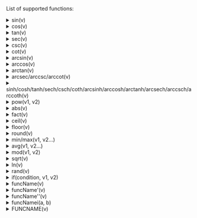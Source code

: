 List of supported functions:

<details>
<summary>sin(v)</summary>


**Definition:**
Value is the sine of v.

**Examples:**
* sin(pi) will be equal to 0
* sin(3pi/2) will be equal to -1
</details>

<details>
<summary>cos(v)</summary>


**Definition:**
Value is the cosine of v.

**Examples:**
* cos(pi) will be equal to -1
* sin(3pi/2) will be equal to 0
</details>

<details>
<summary>tan(v)</summary>


**Definition:**
Value is the tangent of v.

**Examples:**
* tan(pi) will be equal to 0
* tan(3pi/4) will be equal to -1
</details>

<details>
<summary>sec(v)</summary>


**Definition:**
Value is the secant of v.

**Examples:**
* sec(pi) will be equal to -1
* sec(3pi/2) will be undefined
</details>

<details>
<summary>csc(v)</summary>


**Definition:**
Value is the cosecant of v.

**Examples:**
* csc(pi) will be undefined
* csc(3pi/2) will be equal to -1
</details>

<details>
<summary>cot(v)</summary>


**Definition:**
Value is the cotangent of v.

**Examples:**
* cot(pi/2) will be equal to 0
* cot(pi) will be undefined
</details>

<details>
<summary>arcsin(v)</summary>


**Definition:**
Value is the inverse/arc sine of v.

**Examples:**
* arcsin(1) will be equal to pi/2
* arcsin(-1) will be equal to -pi/2
</details>

<details>
<summary>arccos(v)</summary>


**Definition:**
Value is the inverse/arc cosine of v.

**Examples:**
* arccos(1) will be equal to pi
* arccos(0) will be equal to pi/2
</details>

<details>
<summary>arctan(v)</summary>


**Definition:**
Value is the inverse/arc tangent of v.

**Examples:**
* arctan(0) will be equal to 0
* arctan(1) will be equal to pi/4
</details>

<details>
<summary>arcsec/arccsc/arccot(v)</summary>


**Definition:**
Value is the inverse/arc secant/cosecant/cotangent of v.

**Examples:**
* arcsec(1) will be equal to 0
* arccsc(1) will be equal to pi/2
</details>

<details>
<summary>sinh/cosh/tanh/sech/csch/coth/arcsinh/arccosh/arctanh/arcsech/arccsch/arccoth(v)</summary>


**Definition:**
Value is the hyperbolic sine/cosine/tangent/secant/cosecant/cotangent/arcsine/arccosine/arctangent/arcsecant/arccosecant/arccotangent of v.

**Examples:**
* sinh(0) will be equal to 0
* cosh(0) will be equal to 1
</details>

<details>
<summary>pow(v1, v2)</summary>


**Definition:**
Value is v1 raised to the v2th power.

**Examples:**
* pow(2, 4) will be equal to 16
* pow(5, 3) will be equal to 125
</details>

<details>
<summary>abs(v)</summary>


**Definition:**
Value is the absolute value of v.

**Examples:**
* abs(-52) will be equal to 52
* abs(28) will be equal to 28
</details>

<details>
<summary>fact(v)</summary>


**Definition:**
Value is the factorial of v.

**Examples:**
* fact(3) will be equal to 6
* fact(4) will be equal to 24
</details>

<details>
<summary>ceil(v)</summary>


**Definition:**
Value is v, rounded up to the nearest integer.

**Examples:**
* ceil(4.001) will be equal to 5
* ceil(-6.8) will be equal to -6
</details>

<details>
<summary>floor(v)</summary>


**Definition:**
Value is v, rounded down to the nearest integer.

**Examples:**
* floor(4.9999) will be equal to 4
* floor(-7.2) will be equal to -8
</details>

<details>
<summary>round(v)</summary>


**Definition:**
Value is v, rounded to the nearest integer.

**Examples:**
* round(4.5) will be equal to 5
* round(3.1) will be equal to 3
</details>

<details>
<summary>min/max(v1, v2...)</summary>


**Definition:**
Value is the lowest/highest value of the provided values

**Examples:**
* max(3, 5) will be equal to 5
* min(1, -7.2, 3) will be equal to -7.2
</details>

<details>
<summary>avg(v1, v2...)</summary>


**Definition:**
Value is the average of the provided values.

**Examples:**
* avg(1, 2) will be equal to 1.5
* avg(0, 3, 6) will be equal to 3
</details>

<details>
<summary>mod(v1, v2)</summary>


**Definition:**
Value is the modulo operation using v1 and v2. The value is the remainder of v1/v2.

**Examples:**
* mod(1, 2) will be equal to 1
* mod(3, 3) will be equal to 0
</details>

<details>
<summary>sqrt(v)</summary>


**Definition:**
Value is the square root of v.

**Examples:**
* sqrt(4) will be equal to 2
* sqrt(1024) will be equal to 32
</details>

<details>
<summary>ln(v)</summary>


**Definition:**
Value is the natural logarithm of v.

**Examples:**
* ln(e) will be equal to 1
* ln(1) will be equal to 0
</details> 

<details>
<summary>rand(v)</summary>


**Definition:**
Value is a random number between 0 and 1 multiplied by v. The random number is determined on graph, so the value will be different each time the marbles are ran. The value of rand does not change while the marbles are being ran.

**Examples:**
* rand(1) will give a random value between 0 and 1.
* rand(pi) will give a random value between 0 and pi.
</details>

<details>
<summary>if(condition, v1, v2)</summary>


**Definition:**
If condition is true, value is v1. Otherwise value is v2

**Examples:**
* ife(0, 1, 1, 2) will be equal to 2
* ife(sin(pi), 0, 1, 2) will be equal to 1
</details>


<details>
<summary>funcName(v)</summary>


**Definition:**
Value is the value of the function specified evaluated at v. View the name of a function to the right of the equation.

**Examples:**
* If f(x) is x^2 + 1, then f(2) will be equal to 5.
* If b(x) is sqrt(x)+5, then b(16) will be equal to 9.
</details>

<details>
<summary>funcName'(v)</summary>


**Definition:**
Value is the derivative of the function specified at v. View the name of a function to the left of the equation.

**Examples:**
* If f(x) is x^2 + 1, then f'(2) will be equal to 4.
* If b(x) is sqrt(x)+5, then b'(16) will be equal to 1/8.
</details>

<details>
<summary>funcName''(v)</summary>


**Definition:**
Value is the second derivative of the function specified at v. View the name of a function to the left of the equation.

**Examples:**
* If f(x) is x^2 + 1, then f''(2) will be equal to 2.
* If b(x) is x^4, then b''(4) will be equal to 192.
</details>

<details>
<summary>funcNamei(a, b)</summary>


**Definition:**
Value is the integral of the function specified from a to b. View the name of a function to the left of the equation.

**Examples:**
* If f(x) is 2x, then fi(0, 1) will be equal to 1.
* If b(x) is x^2, then bi(1, 2) will be equal to 7/3.
</details>

<details>
<summary>FUNCNAME(v)</summary>


**Definition:**
Value is the antiderivative of the function specified at v. View the name of a function to the left of the equation.

**Examples:**
* If f(x) is x^2 + 1, then F(2) will be equal to 14/3.
* If b(x) is x, then B(1) will be equal to 1/2.
</details>